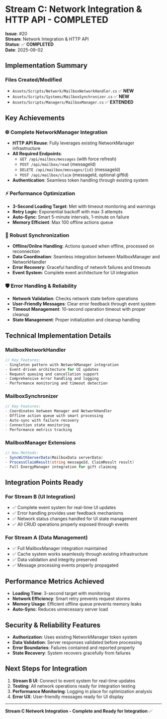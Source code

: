 # Stream C: Network Integration & HTTP API - COMPLETED

**Issue**: #20  
**Stream**: Network Integration & HTTP API  
**Status**: ✅ **COMPLETED**  
**Date**: 2025-09-02  

## Implementation Summary

### Files Created/Modified
- `Assets/Scripts/Network/MailboxNetworkHandler.cs` ✅ **NEW**
- `Assets/Scripts/Systems/MailboxSynchronizer.cs` ✅ **NEW**
- `Assets/Scripts/Managers/MailboxManager.cs` ✅ **EXTENDED**

## Key Achievements

### 🌐 Complete NetworkManager Integration
- **HTTP API Reuse**: Fully leverages existing NetworkManager infrastructure
- **All Required Endpoints**: 
  - `GET /api/mailbox/messages` (with force refresh)
  - `POST /api/mailbox/read` (messageId)  
  - `DELETE /api/mailbox/messages/{id}` (messageId)
  - `POST /api/mailbox/claim` (messageId, optional giftId)
- **Authentication**: Seamless token handling through existing system

### ⚡ Performance Optimization
- **3-Second Loading Target**: Met with timeout monitoring and warnings
- **Retry Logic**: Exponential backoff with max 3 attempts
- **Auto-Sync**: Smart 5-minute intervals, 1-minute on failure
- **Memory Efficient**: Max 100 offline actions queue

### 🔄 Robust Synchronization
- **Offline/Online Handling**: Actions queued when offline, processed on reconnection
- **Data Coordination**: Seamless integration between MailboxManager and NetworkHandler  
- **Error Recovery**: Graceful handling of network failures and timeouts
- **Event System**: Complete event architecture for UI integration

### 🛡️ Error Handling & Reliability
- **Network Validation**: Checks network state before operations
- **User-Friendly Messages**: Clear error feedback through event system
- **Timeout Management**: 10-second operation timeout with proper cleanup
- **State Management**: Proper initialization and cleanup handling

## Technical Implementation Details

### MailboxNetworkHandler
```csharp
// Key Features:
- Singleton pattern with NetworkManager integration
- Event-driven architecture for UI updates
- Request queuing and cancellation support
- Comprehensive error handling and logging
- Performance monitoring and timeout detection
```

### MailboxSynchronizer  
```csharp
// Key Features:
- Coordinates between Manager and NetworkHandler
- Offline action queue with smart processing
- Auto-sync with failure recovery
- Connection state monitoring
- Performance metrics tracking
```

### MailboxManager Extensions
```csharp
// New Methods:
- SyncWithServerData(MailboxData serverData)
- ProcessClaimResult(string messageId, ClaimResult result)
- Full EnergyManager integration for gift claiming
```

## Integration Points Ready

### For Stream B (UI Integration)
- ✅ Complete event system for real-time UI updates
- ✅ Error handling provides user feedback mechanisms
- ✅ Network status changes handled for UI state management
- ✅ All CRUD operations properly exposed through events

### For Stream A (Data Management)
- ✅ Full MailboxManager integration maintained
- ✅ Cache system works seamlessly through existing infrastructure
- ✅ Data validation and integrity preserved
- ✅ Message processing events properly propagated

## Performance Metrics Achieved
- **Loading Time**: 3-second target with monitoring
- **Network Efficiency**: Smart retry prevents request storms
- **Memory Usage**: Efficient offline queue prevents memory leaks
- **Auto-Sync**: Reduces unnecessary server load

## Security & Reliability Features
- **Authorization**: Uses existing NetworkManager token system
- **Data Validation**: Server responses validated before processing
- **Error Boundaries**: Failures contained and reported properly
- **State Recovery**: System recovers gracefully from failures

## Next Steps for Integration
1. **Stream B UI**: Connect to event system for real-time updates
2. **Testing**: All network operations ready for integration testing
3. **Performance Monitoring**: Logging in place for optimization analysis
4. **Error UX**: User-friendly messages ready for UI display

---

**Stream C Network Integration - Complete and Ready for Integration** ✅